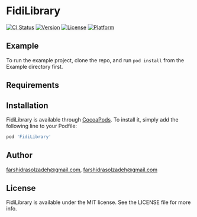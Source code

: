 # FidiLibrary

[![CI Status](https://img.shields.io/travis/farshidrasolzadeh@gmail.com/FidiLibrary.svg?style=flat)](https://travis-ci.org/farshidrasolzadeh@gmail.com/FidiLibrary)
[![Version](https://img.shields.io/cocoapods/v/FidiLibrary.svg?style=flat)](https://cocoapods.org/pods/FidiLibrary)
[![License](https://img.shields.io/cocoapods/l/FidiLibrary.svg?style=flat)](https://cocoapods.org/pods/FidiLibrary)
[![Platform](https://img.shields.io/cocoapods/p/FidiLibrary.svg?style=flat)](https://cocoapods.org/pods/FidiLibrary)

## Example

To run the example project, clone the repo, and run `pod install` from the Example directory first.

## Requirements

## Installation

FidiLibrary is available through [CocoaPods](https://cocoapods.org). To install
it, simply add the following line to your Podfile:

```ruby
pod 'FidiLibrary'
```

## Author

farshidrasolzadeh@gmail.com, farshidrasolzadeh@gmail.com

## License

FidiLibrary is available under the MIT license. See the LICENSE file for more info.
